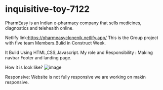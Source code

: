 # inquisitive-toy-7122

PharmEasy is an Indian e-pharmacy company that sells medicines, diagnostics and telehealth online.


Netlify link:https://pharmeasyclonenik.netlify.app/
This is the Group project with five team Members.Bulid in Construct Week.


It Bulid Using HTML,CSS,Javascript.
My role and Responsibility : Making navbar Footer and landing page.

How it is look like?
![image](https://user-images.githubusercontent.com/110052591/209905831-fb51aa4c-4e9e-45ea-bc87-86ee4a528421.png)

Responsive: Website is not fully responsive we are working on makin responsive.
